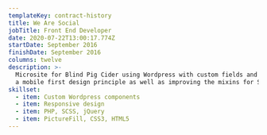 ```yaml
---
templateKey: contract-history
title: We Are Social
jobTitle: Front End Developer
date: 2020-07-22T13:00:17.774Z
startDate: September 2016
finishDate: September 2016
columns: twelve
description: >-
  Microsite for Blind Pig Cider using Wordpress with custom fields and utilising
  a mobile first design principle as well as improving the mixins for SCSS.
skillset:
  - item: Custom Wordpress components
  - item: Responsive design
  - item: PHP, SCSS, jQuery
  - item: PictureFill, CSS3, HTML5
---
```


